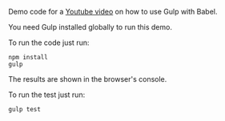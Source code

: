 Demo code for a [Youtube video](https://www.youtube.com/watch?v=9b_9PbuB2eg) on how to use Gulp with Babel.

You need Gulp installed globally to run this demo.

To run the code just run:

```
npm install
gulp
```

The results are shown in the browser's console.

To run the test just run:

```
gulp test
```
